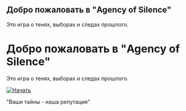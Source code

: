 <h2>Добро пожаловать в "Agency of Silence"</h2>
<p>Это игра о тенях, выборах и следах прошлого.</p>

# Добро пожаловать в **"Agency of Silence"**

Это игра о тенях, выборах и следах прошлого.

[![Начать](https://img.shields.io/badge/%F0%9F%91%89%20НАЧАТЬ-черный?style=for-the-badge&logo=ghost)](_sidebar.md)

"Ваши тайны - наша репутация"
